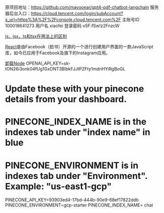 原项目地址：https://github.com/mayooear/gpt4-pdf-chatbot-langchain
服务器后台入口：https://cloud.tencent.com/login/subAccount?s_url=https%3A%2F%2Fconsole.cloud.tencent.com%2F
主账号ID 100018641273 
用户名 xiaofei 
登录密码 v5F:fSw!z2FnzcW

[js，jsx，ts和tsx在用法上的区别](https://blog.csdn.net/qq_28838891/article/details/130853694)

[React](https://zhuanlan.zhihu.com/p/360658290)是由Facebook（脸书）开源的一个进行创建用户界面的一款JavaScript库，如今已应用于Facebook及旗下的Instagram应用。

[卸载Node](https://blog.csdn.net/lewky_liu/article/details/87959839)
OPENAI_API_KEY=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

# Update these with your pinecone details from your dashboard. 
# PINECONE_INDEX_NAME is in the indexes tab under "index name" in blue
# PINECONE_ENVIRONMENT is in indexes tab under "Environment". Example: "us-east1-gcp"
PINECONE_API_KEY=93903ed4-17bd-444b-90e9-68ef17822ddb  
PINECONE_ENVIRONMENT=gcp-starter
PINECONE_INDEX_NAME= chat
